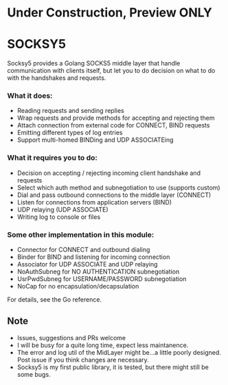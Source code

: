 # Under Construction, Preview ONLY
# SOCKSY5
Socksy5 provides a Golang SOCKS5 middle layer that handle communication with clients 
itself, but let you to do decision on what to do with the handshakes and requests. 

### What it does: 
- Reading requests and sending replies
- Wrap requests and provide methods for accepting and rejecting them
- Attach connection from external code for CONNECT, BIND requests
- Emitting different types of log entries 
- Support multi-homed BINDing and UDP ASSOCIATEing

### What it requires you to do: 
- Decision on accepting / rejecting incoming client handshake and requests
- Select which auth method and subnegotiation to use (supports custom)
- Dial and pass outbound connections to the middle layer (CONNECT)
- Listen for connections from application servers (BIND)
- UDP relaying (UDP ASSOCIATE)
- Writing log to console or files

### Some other implementation in this module:
- Connector for CONNECT and outbound dialing
- Binder for BIND and listening for incoming connection
- Associator for UDP ASSOCIATE and UDP relaying
- NoAuthSubneg for NO AUTHENTICATION subnegotiation
- UsrPwdSubneg for USERNAME/PASSWORD subnegotiation
- NoCap for no encapsulation/decapsulation

For details, see the Go reference. 

## Note
- Issues, suggestions and PRs welcome
- I will be busy for a quite long time, expect less maintanence. 
- The error and log util of the MidLayer might be...a little poorly designed. 
Post issue if you think changes are necessary. 
- Socksy5 is my first public library, it is tested, but there might still be some bugs. 

